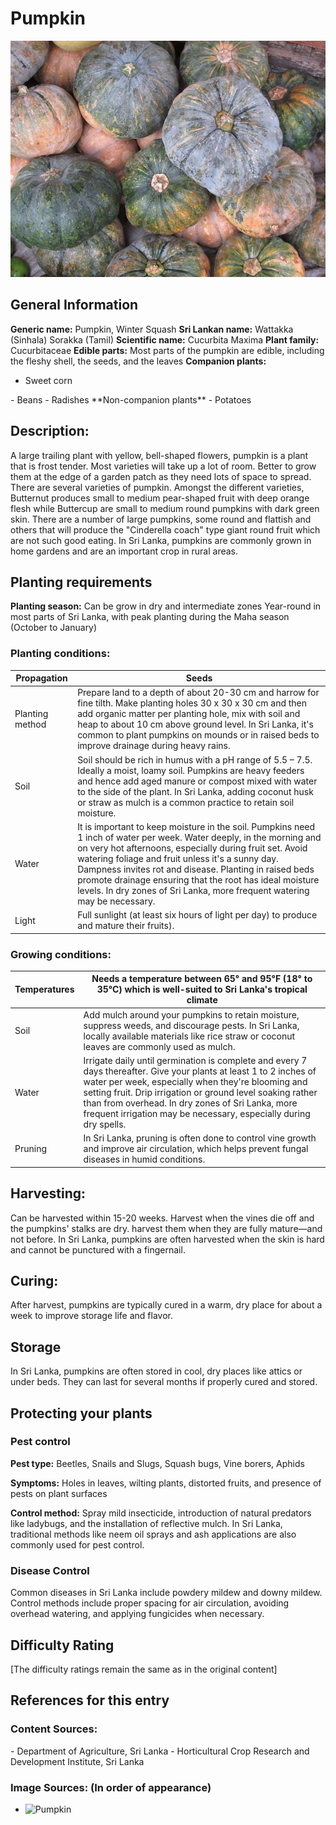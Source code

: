 # Pumpkin
![Pumpkin.jpg](../../assets/images/Pumpkin.jpg "By Ringer - Own work, CC BY-SA 4.0, https://commons.wikimedia.org/w/index.php?curid=59794869")

## General Information
**Generic name:** Pumpkin, Winter Squash
**Sri Lankan name:** Wattakka (Sinhala) Sorakka (Tamil)
**Scientific name:** Cucurbita Maxima
**Plant family:** Cucurbitaceae
**Edible parts:** Most parts of the pumpkin are edible, including the fleshy shell, the seeds, and the leaves
**Companion plants:**
- Sweet corn
<update>
- Beans
- Radishes
</update>
**Non-companion plants**
- Potatoes

## Description:
A large trailing plant with yellow, bell-shaped flowers, pumpkin is a plant that is frost tender. Most varieties will take up a lot of room. Better to grow them at the edge of a garden patch as they need lots of space to spread. There are several varieties of pumpkin. Amongst the different varieties, Butternut produces small to medium pear-shaped fruit with deep orange flesh while Buttercup are small to medium round pumpkins with dark green skin. There are a number of large pumpkins, some round and flattish and others that will produce the "Cinderella coach" type giant round fruit which are not such good eating.
<update>In Sri Lanka, pumpkins are commonly grown in home gardens and are an important crop in rural areas.</update>

## Planting requirements
**Planting season:** 
Can be grow in dry and intermediate zones
<update>Year-round in most parts of Sri Lanka, with peak planting during the Maha season (October to January)</update>

### Planting conditions:
| **Propagation** | Seeds |
|----|----|
| Planting method | Prepare land to a depth of about 20-30 cm and harrow for fine tilth. Make planting holes 30 x 30 x 30 cm and then add organic matter per planting hole, mix with soil and heap to about 10 cm above ground level. <update>In Sri Lanka, it's common to plant pumpkins on mounds or in raised beds to improve drainage during heavy rains.</update> |
| Soil | Soil should be rich in humus with a pH range of 5.5 – 7.5. Ideally a moist, loamy soil. Pumpkins are heavy feeders and hence add aged manure or compost mixed with water to the side of the plant. <update>In Sri Lanka, adding coconut husk or straw as mulch is a common practice to retain soil moisture.</update> |
| Water | It is important to keep moisture in the soil. Pumpkins need 1 inch of water per week. Water deeply, in the morning and on very hot afternoons, especially during fruit set. Avoid watering foliage and fruit unless it's a sunny day. Dampness invites rot and disease. Planting in raised beds promote drainage ensuring that the root has ideal moisture levels. <update>In dry zones of Sri Lanka, more frequent watering may be necessary.</update> |
| Light | Full sunlight (at least six hours of light per day) to produce and mature their fruits). |

### Growing conditions:

| **Temperatures** | Needs a temperature between 65° and 95°F (18° to 35°C) <update>which is well-suited to Sri Lanka's tropical climate</update> |
|----|----|
| Soil | Add mulch around your pumpkins to retain moisture, suppress weeds, and discourage pests. <update>In Sri Lanka, locally available materials like rice straw or coconut leaves are commonly used as mulch.</update> |
| Water | Irrigate daily until germination is complete and every 7 days thereafter. Give your plants at least 1 to 2 inches of water per week, especially when they're blooming and setting fruit. Drip irrigation or ground level soaking rather than from overhead. <update>In dry zones of Sri Lanka, more frequent irrigation may be necessary, especially during dry spells.</update> |
| Pruning | <update>In Sri Lanka, pruning is often done to control vine growth and improve air circulation, which helps prevent fungal diseases in humid conditions.</update> |

## Harvesting:
Can be harvested within 15-20 weeks. Harvest when the vines die off and the pumpkins' stalks are dry. harvest them when they are fully mature—and not before. <update>In Sri Lanka, pumpkins are often harvested when the skin is hard and cannot be punctured with a fingernail.</update>

## Curing:
<update>After harvest, pumpkins are typically cured in a warm, dry place for about a week to improve storage life and flavor.</update>

## Storage
<update>In Sri Lanka, pumpkins are often stored in cool, dry places like attics or under beds. They can last for several months if properly cured and stored.</update>

## Protecting your plants
### Pest control
**Pest type:** Beetles, Snails and Slugs, Squash bugs, Vine borers, Aphids

**Symptoms:** <update>Holes in leaves, wilting plants, distorted fruits, and presence of pests on plant surfaces</update>

**Control method:** Spray mild insecticide, introduction of natural predators like ladybugs, and the installation of reflective mulch. <update>In Sri Lanka, traditional methods like neem oil sprays and ash applications are also commonly used for pest control.</update>

### Disease Control
<update>Common diseases in Sri Lanka include powdery mildew and downy mildew. Control methods include proper spacing for air circulation, avoiding overhead watering, and applying fungicides when necessary.</update>

## Difficulty Rating
[The difficulty ratings remain the same as in the original content]

## References for this entry
### Content Sources:
<update>
- Department of Agriculture, Sri Lanka
- Horticultural Crop Research and Development Institute, Sri Lanka
</update>

### Image Sources: (In order of appearance)
- ![Pumpkin](https://www.bnf.gov.lk/images/plants/cucurbita_maxima.jpg)